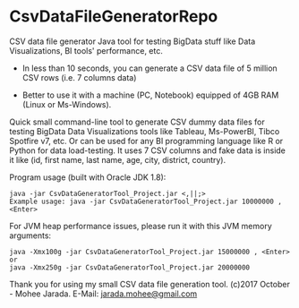 # CsvDataFileGeneratorRepo
CSV data file generator Java tool for testing BigData stuff like Data Visualizations, BI tools' performance, etc.

* In less than 10 seconds, you can generate a CSV data file of 5 million CSV rows (i.e. 7 columns data)

* Better to use it with a machine (PC, Notebook) equipped of 4GB RAM (Linux or Ms-Windows).

Quick small command-line tool to generate CSV dummy data files for testing BigData Data Visualizations tools like 
Tableau, Ms-PowerBI, Tibco Spotfire v7, etc. Or can be used for any BI programming language like R or Python for data load-testing.
It uses 7 CSV columns and fake data is inside it like (id, first name, last name, age, city, district, country).

Program usage (built with Oracle JDK 1.8):

    java -jar CsvDataGeneratorTool_Project.jar <,||;> 
    Example usage: java -jar CsvDataGeneratorTool_Project.jar 10000000 , <Enter>

For JVM heap performance issues, please run it with this JVM memory arguments:

    java -Xmx100g -jar CsvDataGeneratorTool_Project.jar 15000000 , <Enter> or
    java -Xmx250g -jar CsvDataGeneratorTool_Project.jar 20000000

Thank you for using my small CSV data file generation tool. 
(c)2017 October - Mohee Jarada. E-Mail: jarada.mohee@gmail.com

